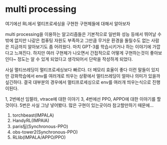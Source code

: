 # multi processing

여기에선 RL에서 멀티프로세싱을 구현한 구현체들에 대해서 알아보자

multi processing을 이용하는 알고리즘들은 기본적으로 일반화 성능 등에서 뛰어날 수 밖에 없지만 나같은 컴퓨팅 자원도 부족하고 그만큼 무거운 환경을 돌릴수도 없는 사람은 지금까지 알아보기도 좀 어려웠다. 마치 GPT-3를 학습시키거나 하는 이야기에 가깝다고 느껴진다. 하지만 여러 구현체가 나오면서 간접적으로 어떻게 구현하는것이 좋아보인다~ 정도는 알 수 있게 되었다고 생각되어서 단락을 작성하게 되었다.

사실 멀티쓰레딩이 멀티프로세싱보다 빠르다. 더 메모리 효율이 좋다 이런 말들이 있지만 강화학습에서 env를 여러개로 띄우는 상황에서 멀티쓰레딩이 얼마나 의미가 있을까 싶긴하다. 결국 대부분의 경우에서 멀티프로세싱으로 env를 여러개 띄우는식으로 진행이된다.

1, 2번에선 임팔라, vtrace에 대한 이야기
3, 4번에선 PPO, APPO에 대한 이야기를 할것이다.
5번은 사실 그냥 넣어봤다. 많은 구현이 있는곳이라 참고할만하기 때문에...

1. torchbeast(IMPALA)
2. HandyRL(IMPAlA)
3. paris팀(Synchronous-PPO)
4. obs-tower2(Synchronous-PPO)
5. RLlib(IMPALA/APPO/PPO)